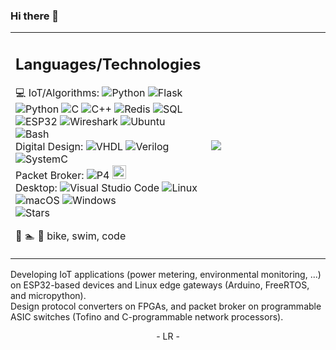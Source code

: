 ### Hi there 👋

<!--
**inmerso/inmerso** is a ✨ _special_ ✨ repository because its `README.md` (this file) appears on your GitHub profile.

Here are some ideas to get you started:

- 🔭 I’m currently working on ...
- 🌱 I’m currently learning ...
- 👯 I’m looking to collaborate on ...
- 🤔 I’m looking for help with ...
- 💬 Ask me about ...
- 📫 How to reach me: ...
- 😄 Pronouns: ...
- ⚡ Fun fact: ...
-->

<table border=0>
<tr>
<td style="width:50%; vertical-align:top">
<h2>Languages/Technologies</h2>

💻
IoT/Algorithms:
![Python](https://img.shields.io/badge/-Python-000?&logo=Python)
![Flask](https://img.shields.io/badge/Flask-000?logo=flask&logoColor=fff)
![Python](https://img.shields.io/badge/-scapy-000?&logo=Python)
![C](https://img.shields.io/badge/-C-000?&logo=C)
![C++](https://img.shields.io/badge/-C++-000?&logo=c%2b%2b)
![Redis](https://img.shields.io/badge/Redis-%23DD0031.svg?logo=redis&logoColor=white)
![SQL](https://img.shields.io/badge/-SQL-100?&logo=MySQL&logoColor=ff0000)
![ESP32](https://img.shields.io/badge/-esp32-000)
![Wireshark](https://img.shields.io/badge/-wireshark-155)
![Ubuntu](https://img.shields.io/badge/Ubuntu-E95420?logo=ubuntu&logoColor=white)
![Bash](https://img.shields.io/badge/Bash-4EAA25?logo=gnubash&logoColor=fff)
<br>Digital Design:
![VHDL](https://img.shields.io/badge/-VHDL-900)
![Verilog](https://img.shields.io/badge/-Verilog-090)
![SystemC](https://img.shields.io/badge/-SystemC-009)
<br>Packet Broker:
![P4](https://img.shields.io/badge/-P4-393)
<img src="https://p4.org/wp-content/uploads/2021/05/Group-81.png" alt="P4" width="22"/>
<br>Desktop:
![Visual Studio Code](https://custom-icon-badges.demolab.com/badge/Visual%20Studio%20Code-0078d7.svg?logo=vsc&logoColor=white)
![Linux](https://img.shields.io/badge/Linux-FCC624?logo=linux&logoColor=black)
![macOS](https://img.shields.io/badge/macOS-000000?logo=apple&logoColor=F0F0F0)
![Windows](https://custom-icon-badges.demolab.com/badge/Windows-0078D6?logo=windows11&logoColor=white)
<br>
![Stars](https://img.shields.io/github/stars/inmerso)

🚴 🏊 💾 bike, swim, code
</td>

<td>
<a href="https://github.com/inmerso">
  <img align="center" src="https://github-readme-stats.vercel.app/api/top-langs/?username=inmerso" />
</a>
</td>

</tr>
</table>

Developing IoT applications (power metering, environmental monitoring, ...) on
ESP32-based devices and Linux edge gateways (Arduino, FreeRTOS, and
micropython). <br>
Design protocol converters on FPGAs, and packet broker on programmable ASIC
switches (Tofino and C-programmable network processors).

<center>
- LR - 
</center>